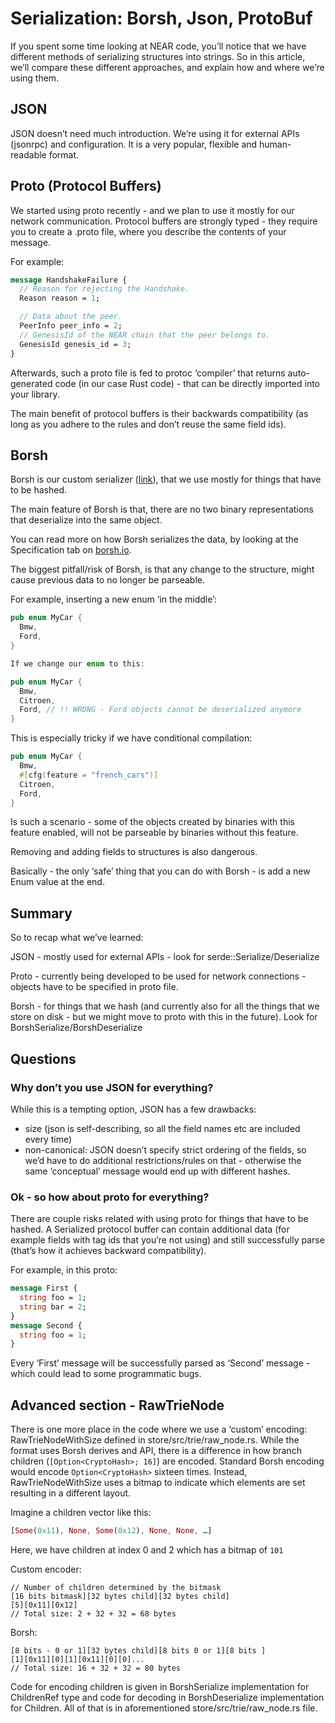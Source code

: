 # Serialization: Borsh, Json, ProtoBuf

If you spent some time looking at NEAR code, you’ll notice that we have
different methods of serializing structures into strings. So in this article,
we’ll compare these different approaches, and explain how and where we’re using
them.

## JSON

JSON doesn’t need much introduction. We’re using it for external APIs (jsonrpc)
and configuration. It is a very popular, flexible and human-readable format.

## Proto (Protocol Buffers)

We started using proto recently - and we plan to use it mostly for our network
communication. Protocol buffers are strongly typed - they require you to create
a .proto file, where you describe the contents of your message.

For example:

```proto
message HandshakeFailure {
  // Reason for rejecting the Handshake.
  Reason reason = 1;

  // Data about the peer.
  PeerInfo peer_info = 2;
  // GenesisId of the NEAR chain that the peer belongs to.
  GenesisId genesis_id = 3;
}
```

Afterwards, such a proto file is fed to protoc ‘compiler’ that returns
auto-generated code (in our case Rust code) - that can be directly imported into
your library.

The main benefit of protocol buffers is their backwards compatibility (as long
as you adhere to the rules and don’t reuse the same field ids).

## Borsh

Borsh is our custom serializer ([link](https://github.com/near/borsh)), that we use
mostly for things that have to be hashed.

The main feature of Borsh is that, there are no two binary representations that
deserialize into the same object.

You can read more on how Borsh serializes the data, by looking at the Specification
tab on [borsh.io](https://borsh.io).

The biggest pitfall/risk of Borsh, is that any change to the structure, might
cause previous data to no longer be parseable.

For example, inserting a new enum ‘in the middle’:

```rust
pub enum MyCar {
  Bmw,
  Ford,
}

If we change our enum to this:

pub enum MyCar {
  Bmw,
  Citroen,
  Ford, // !! WRONG - Ford objects cannot be deserialized anymore
}
```

This is especially tricky if we have conditional compilation:

```rust
pub enum MyCar {
  Bmw,
  #[cfg(feature = "french_cars")]
  Citroen,
  Ford,
}
```

Is such a scenario - some of the objects created by binaries with this feature
enabled, will not be parseable by binaries without this feature.

Removing and adding fields to structures is also dangerous.

Basically - the only ‘safe’ thing that you can do with Borsh - is add a new Enum
value at the end.

## Summary

So to recap what we’ve learned:

JSON - mostly used for external APIs - look for serde::Serialize/Deserialize

Proto - currently being developed to be used for network connections - objects
have to be specified in proto file.

Borsh - for things that we hash (and currently also for all the things that we
store on disk - but we might move to proto with this in the future). Look for
BorshSerialize/BorshDeserialize

## Questions

### Why don’t you use JSON for everything?

While this is a tempting option, JSON has a few drawbacks:

* size (json is self-describing, so all the field names etc are included every time)
* non-canonical: JSON doesn’t specify strict ordering of the fields, so we’d
  have to do additional restrictions/rules on that - otherwise the same
  ‘conceptual’ message would end up with different hashes.

### Ok - so how about proto for everything?

There are couple risks related with using proto for things that have to be
hashed. A Serialized protocol buffer can contain additional data (for example
fields with tag ids that you’re not using) and still successfully parse (that’s
how it achieves backward compatibility).

For example, in this proto:

```proto
message First {
  string foo = 1;
  string bar = 2;
}
message Second {
  string foo = 1;
}
```

Every ‘First’ message will be successfully parsed as ‘Second’ message - which
could lead to some programmatic bugs.

## Advanced section - RawTrieNode

There is one more place in the code where we use a ‘custom’ encoding:
RawTrieNodeWithSize defined in store/src/trie/raw_node.rs.  While the format
uses Borsh derives and API, there is a difference in how branch children
(`[Option<CryptoHash>; 16]`) are encoded.  Standard Borsh encoding would
encode `Option<CryptoHash>` sixteen times.  Instead, RawTrieNodeWithSize uses
a bitmap to indicate which elements are set resulting in a different layout.

Imagine a children vector like this:

```rust
[Some(0x11), None, Some(0x12), None, None, …]
```

Here, we have children at index 0 and 2 which has a bitmap of `101`

Custom encoder:

```
// Number of children determined by the bitmask
[16 bits bitmask][32 bytes child][32 bytes child]
[5][0x11][0x12]
// Total size: 2 + 32 + 32 = 68 bytes
```

Borsh:

```
[8 bits - 0 or 1][32 bytes child][8 bits 0 or 1][8 bits ]
[1][0x11][0][1][0x11][0][0]...
// Total size: 16 + 32 + 32 = 80 bytes
```

Code for encoding children is given in BorshSerialize implementation for
ChildrenRef type and code for decoding in BorshDeserialize implementation for
Children.  All of that is in aforementioned store/src/trie/raw_node.rs file.
